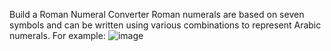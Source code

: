 Build a Roman Numeral Converter
Roman numerals are based on seven symbols and can be written using various combinations to represent Arabic numerals. For example:
![image](https://github.com/user-attachments/assets/2a46b2e1-045d-4d36-8708-773899686c1d)
